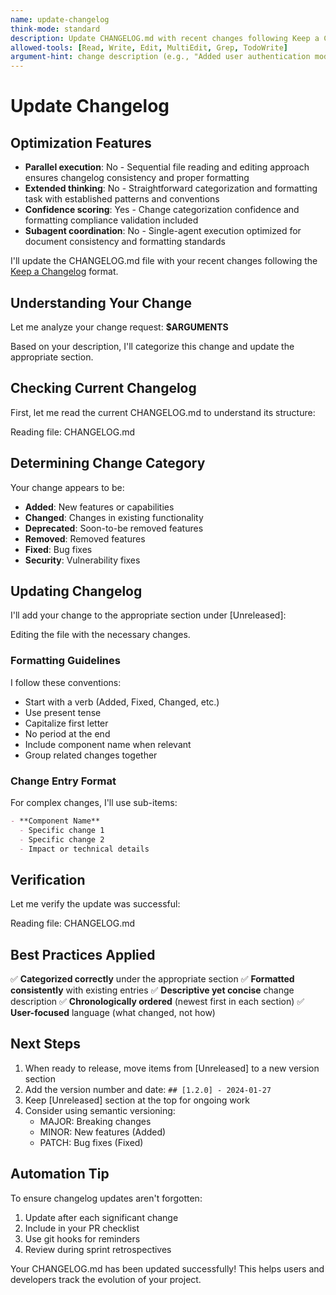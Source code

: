 ```yaml
---
name: update-changelog
think-mode: standard
description: Update CHANGELOG.md with recent changes following Keep a Changelog format
allowed-tools: [Read, Write, Edit, MultiEdit, Grep, TodoWrite]
argument-hint: change description (e.g., "Added user authentication module" or "Fixed critical bug in payment processing")
---
```


# Update Changelog

## Optimization Features

- **Parallel execution**: No - Sequential file reading and editing approach ensures changelog consistency and proper formatting
- **Extended thinking**: No - Straightforward categorization and formatting task with established patterns and conventions
- **Confidence scoring**: Yes - Change categorization confidence and formatting compliance validation included
- **Subagent coordination**: No - Single-agent execution optimized for document consistency and formatting standards

I'll update the CHANGELOG.md file with your recent changes following the [Keep a Changelog](https://keepachangelog.com/) format.

## Understanding Your Change

Let me analyze your change request: **$ARGUMENTS**

<think about the type of change and which section it belongs to>

Based on your description, I'll categorize this change and update the appropriate section.

## Checking Current Changelog

First, let me read the current CHANGELOG.md to understand its structure:

Reading file: CHANGELOG.md

## Determining Change Category

<think about which category this change belongs to>

Your change appears to be:
- **Added**: New features or capabilities
- **Changed**: Changes in existing functionality
- **Deprecated**: Soon-to-be removed features
- **Removed**: Removed features
- **Fixed**: Bug fixes
- **Security**: Vulnerability fixes

## Updating Changelog

I'll add your change to the appropriate section under [Unreleased]:

Editing the file with the necessary changes.

### Formatting Guidelines

I follow these conventions:
- Start with a verb (Added, Fixed, Changed, etc.)
- Use present tense
- Capitalize first letter
- No period at the end
- Include component name when relevant
- Group related changes together

### Change Entry Format

For complex changes, I'll use sub-items:
```markdown
- **Component Name**
  - Specific change 1
  - Specific change 2
  - Impact or technical details
```

## Verification

Let me verify the update was successful:

Reading file: CHANGELOG.md

## Best Practices Applied

✅ **Categorized correctly** under the appropriate section
✅ **Formatted consistently** with existing entries
✅ **Descriptive yet concise** change description
✅ **Chronologically ordered** (newest first in each section)
✅ **User-focused** language (what changed, not how)

## Next Steps

1. When ready to release, move items from [Unreleased] to a new version section
2. Add the version number and date: `## [1.2.0] - 2024-01-27`
3. Keep [Unreleased] section at the top for ongoing work
4. Consider using semantic versioning:
   - MAJOR: Breaking changes
   - MINOR: New features (Added)
   - PATCH: Bug fixes (Fixed)

## Automation Tip

To ensure changelog updates aren't forgotten:
1. Update after each significant change
2. Include in your PR checklist
3. Use git hooks for reminders
4. Review during sprint retrospectives

Your CHANGELOG.md has been updated successfully! This helps users and developers track the evolution of your project.